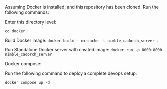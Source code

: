 Assuming Docker is installed, and this repository has been cloned.
Run the following commands:

Enter this directory level:

`cd docker`

Build Docker image:
`docker build --no-cache -t nimble_cadorch_server .`

Run Standalone Docker server with created image:
`docker run -p 8000:8000 nimble_cadorch_server`

Docker compose:

Run the following command to deploy a complete devops setup:

```docker compose up -d```


